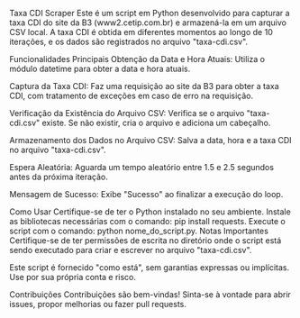 Taxa CDI Scraper
Este é um script em Python desenvolvido para capturar a taxa CDI do site da B3 (www2.cetip.com.br) e armazená-la em um arquivo CSV local. A taxa CDI é obtida em diferentes momentos ao longo de 10 iterações, e os dados são registrados no arquivo "taxa-cdi.csv".

Funcionalidades Principais
Obtenção da Data e Hora Atuais: Utiliza o módulo datetime para obter a data e hora atuais.

Captura da Taxa CDI: Faz uma requisição ao site da B3 para obter a taxa CDI, com tratamento de exceções em caso de erro na requisição.

Verificação da Existência do Arquivo CSV: Verifica se o arquivo "taxa-cdi.csv" existe. Se não existir, cria o arquivo e adiciona um cabeçalho.

Armazenamento dos Dados no Arquivo CSV: Salva a data, hora e a taxa CDI no arquivo "taxa-cdi.csv".

Espera Aleatória: Aguarda um tempo aleatório entre 1.5 e 2.5 segundos antes da próxima iteração.

Mensagem de Sucesso: Exibe "Sucesso" ao finalizar a execução do loop.

Como Usar
Certifique-se de ter o Python instalado no seu ambiente.
Instale as bibliotecas necessárias com o comando: pip install requests.
Execute o script com o comando: python nome_do_script.py.
Notas Importantes
Certifique-se de ter permissões de escrita no diretório onde o script está sendo executado para criar e escrever no arquivo "taxa-cdi.csv".

Este script é fornecido "como está", sem garantias expressas ou implícitas. Use por sua própria conta e risco.

Contribuições
Contribuições são bem-vindas! Sinta-se à vontade para abrir issues, propor melhorias ou fazer pull requests.
